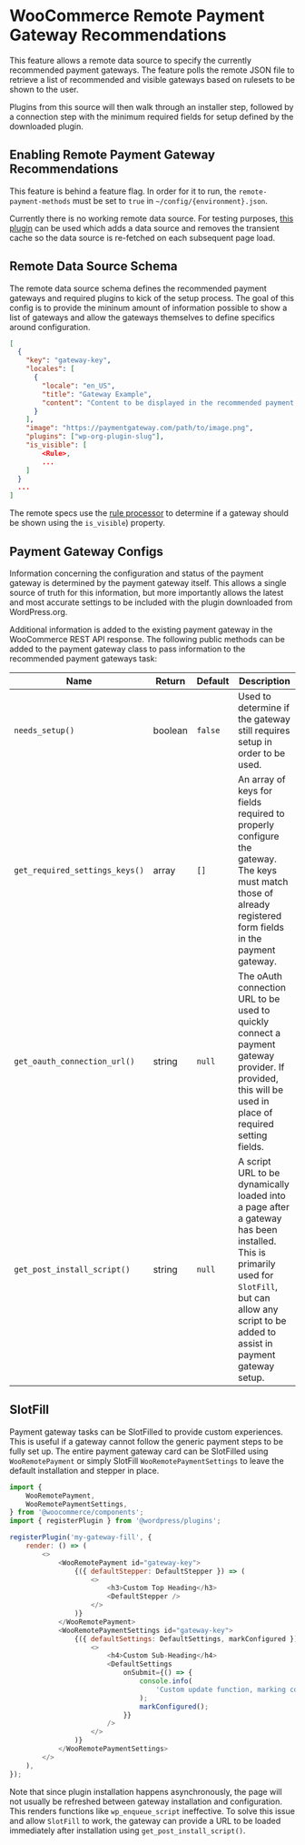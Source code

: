 # WooCommerce Remote Payment Gateway Recommendations

This feature allows a remote data source to specify the currently recommended payment gateways.  The feature polls the remote JSON file to retrieve a list of recommended and visible gateways based on rulesets to be shown to the user.

Plugins from this source will then walk through an installer step, followed by a connection step with the minimum required fields for setup defined by the downloaded plugin.

## Enabling Remote Payment Gateway Recommendations

This feature is behind a feature flag.  In order for it to run, the `remote-payment-methods` must be set to `true` in `~/config/{environment}.json`.

Currently there is no working remote data source.  For testing purposes, [this plugin](https://github.com/joshuatf/woocommerce-admin-remote-tester) can be used which adds a data source and removes the transient cache so the data source is re-fetched on each subsequent page load.

## Remote Data Source Schema

The remote data source schema defines the recommended payment gateways and required plugins to kick of the setup process.  The goal of this config is to provide the mininum amount of information possible to show a list of gateways and allow the gateways themselves to define specifics around configuration.

```json
[
  {
    "key": "gateway-key",
    "locales": [
      {
        "locale": "en_US",
        "title": "Gateway Example",
        "content": "Content to be displayed in the recommended payment gateway list."
      }
    ],
    "image": "https://paymentgateway.com/path/to/image.png",
    "plugins": ["wp-org-plugin-slug"],
	"is_visible": [
		<Rule>,
		...
	]
  }
  ...
]
```

The remote specs use the [rule processor](https://github.com/woocommerce/woocommerce-admin/blob/main/src/RemoteInboxNotifications/README.md#rule) to determine if a gateway should be shown using the `is_visible`) property.

## Payment Gateway Configs

Information concerning the configuration and status of the payment gateway is determined by the payment gateway itself.  This allows a single source of truth for this information, but more importantly allows the latest and most accurate settings to be included with the plugin downloaded from WordPress.org.

Additional information is added to the existing payment gateway in the WooCommerce REST API response.  The following public methods can be added to the payment gateway class to pass information to the recommended payment gateways task:

Name | Return | Default | Description
--- | --- | --- | ---
`needs_setup()` | boolean | `false` | Used to determine if the gateway still requires setup in order to be used.
`get_required_settings_keys()` | array | `[]` | An array of keys for fields required to properly configure the gateway.  The keys must match those of already registered form fields in the payment gateway.
`get_oauth_connection_url()` | string | `null` | The oAuth connection URL to be used to quickly connect a payment gateway provider.  If provided, this will be used in place of required setting fields.
`get_post_install_script()` | string | `null` | A script URL to be dynamically loaded into a page after a gateway has been installed.  This is primarily used for `SlotFill`, but can allow any script to be added to assist in payment gateway setup.

## SlotFill

Payment gateway tasks can be SlotFilled to provide custom experiences.  This is useful if a gateway cannot follow the generic payment steps to be fully set up.  The entire payment gateway card can be SlotFilled using `WooRemotePayment` or simply SlotFill `WooRemotePaymentSettings` to leave the default installation and stepper in place.

```js
import {
	WooRemotePayment,
	WooRemotePaymentSettings,
} from '@woocommerce/components';
import { registerPlugin } from '@wordpress/plugins';

registerPlugin('my-gateway-fill', {
	render: () => (
		<>
			<WooRemotePayment id="gateway-key">
				{({ defaultStepper: DefaultStepper }) => (
					<>
						<h3>Custom Top Heading</h3>
						<DefaultStepper />
					</>
				)}
			</WooRemotePayment>
			<WooRemotePaymentSettings id="gateway-key">
				{({ defaultSettings: DefaultSettings, markConfigured }) => (
					<>
						<h4>Custom Sub-Heading</h4>
						<DefaultSettings
							onSubmit={() => {
								console.info(
									'Custom update function, marking configured'
								);
								markConfigured();
							}}
						/>
					</>
				)}
			</WooRemotePaymentSettings>
		</>
	),
});
```

Note that since plugin installation happens asynchronously, the page will not usually be refreshed between gateway installation and configuration.  This renders functions like `wp_enqueue_script` ineffective.  To solve this issue and allow `SlotFill` to work, the gateway can provide a URL to be loaded immediately after installation using `get_post_install_script()`.
